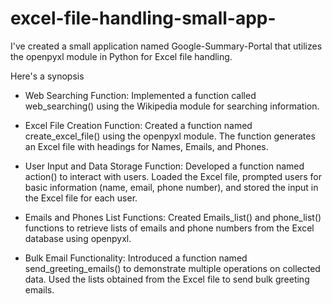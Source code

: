 # excel-file-handling-small-app-
I've created a small application named Google-Summary-Portal that utilizes the openpyxl module in Python for Excel file handling. 

Here's a synopsis 

- Web Searching Function:
  Implemented a function called web_searching() using the Wikipedia module for searching information.

- Excel File Creation Function:
  Created a function named create_excel_file() using the openpyxl module.
  The function generates an Excel file with headings for Names, Emails, and Phones.

- User Input and Data Storage Function:
  Developed a function named action() to interact with users.
  Loaded the Excel file, prompted users for basic information (name, email, phone number), and stored the input in the Excel file for each user.

- Emails and Phones List Functions:
  Created Emails_list() and phone_list() functions to retrieve lists of emails and phone numbers from the Excel database using openpyxl.

- Bulk Email Functionality:
  Introduced a function named send_greeting_emails() to demonstrate multiple operations on collected data.
  Used the lists obtained from the Excel file to send bulk greeting emails.
